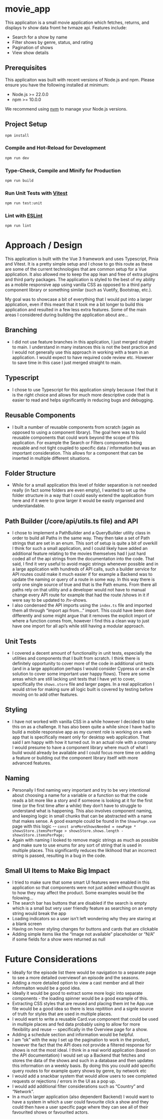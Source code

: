 # movie_app

This applicaiton is a small movie application which fetches, returns, and displays tv show data fromt he tvmaze api.
Features include:
- Search for a show by name
- Filter shows by genre, status, and rating
- Pagination of shows
- View show details

## Prerequisites

This applicaiton was built with recent versions of Node.js and npm. Please ensure you have the following installed at minimum:

- Node.js >= 22.0.0
- npm >= 10.0.0

We recommend using [nvm](https://github.com/nvm-sh/nvm) to manage your Node.js versions.

## Project Setup

```sh
npm install
```

### Compile and Hot-Reload for Development

```sh
npm run dev
```

### Type-Check, Compile and Minify for Production

```sh
npm run build
```

### Run Unit Tests with [Vitest](https://vitest.dev/)

```sh
npm run test:unit
```

### Lint with [ESLint](https://eslint.org/)

```sh
npm run lint
```


# Approach / Design

This application is built with the Vue 3 framework and uses Typescript, Pinia and Vitest. It is a pretty simple setup and I chose to go this route as these are some of the current technologies that are common setup for a Vue application. It also allowed me to keep the app lean and free of extra plugins and third party packages. The application is styled to the best of my ability as a mobile responsive app using vanilla CSS as opposed to a third party component library or something similar (such as Vuetify, Bootstrap, etc.).

My goal was to showcase a bit of everything that I would put into a larger application, even if this meant that it took me a bit longer to build this application and resulted in a few less extra features. Some of the main areas I considered during building the application about are...

## Branching
- I did not use feature branches in this application, I just merged straight to main. I understand in many instances this is not the best practice and I would not generally use this approach in working with a team in an application. I would expect to have required code review etc. However to save time in this case I just merged straight to main.

## Typescript
- I chose to use Typescript for this application simply because I feel that it is the right choice and allows for much more descriptive code that is easier to read and helps significantly in reducing bugs and debugging.

## Reusable Components
- I built a number of reusable components from scratch (again as opposed to using a component library). The goal here was to build reusable components that could work beyond the scope of this application. For example the Search or Filters components being reusable and not tight coupled to specific data / information but was an important consideration. This allows for a component that can be inserted in multiple different situations.

## Folder Structure
- While for a small application this level of folder separation is not needed really (in fact some folders are even empty), I wanted to set up the folder structure in a way that I could easily extend the application from here and if it were to grow larger it would be easily organised and understandable.

## Path Builder (/core/api/utils.ts file) and API
- I chose to implement a PathBuilder and a QueryBuilder utility class in order to build all Paths in the same way. They then take a set of Path strings that are set in an enum. This sort of setup is quite a bit of overkill I think for such a small application, and I could likely have added an additional feature relating to the movies themselves had I just hard coded all of the api strings from the documentation into the code. That said, I find it very useful to avoid magic strings whenever possible and in a large application with hundreds of API calls, such a builder service for API routes could make it much easier if for example a Backend was to update the naming or query of a route in some way. In this way there is only one single source of true and that is the Path enums. From there all paths rely on that utility and a developer would not have to manual change every API route for example that had the route /shows in it if were say to be updated to /tv-shows.
- I also condensed the API imports using the `index.ts` file and imported them all through “import api from…” import. This could have been done differently and some might argue that it removes the explicit import of where a function comes from, however I find this a clean way to just have one import for all api’s while still having a modular approach.

## Unit Tests
- I covered a decent amount of functionality in unit tests, especially the utilities and components that I built from scratch. I think there is definitely opportunity to cover more of the code in additional unit tests (and in a large application perhaps I would consider Cypress or an e2e solution to cover some important user happy flows). There are some areas which are still lacking unit tests that I have yet to cover, specifically the `shows.store` file and larger pages. In a real application I would strive for making sure all logic built is covered by testing before moving on to add other features.

## Styling
- I have not worked with vanilla CSS in a while however I decided to take this on as a challenge. It has also been quite a while since I have had to build a mobile responsive app as my current role is working on a web app that is specifically meant only for desktop web application. That said I am happy with how it turned out. In an actual role with a company I would presume to have a component library where much of what I build would already be available and I could focus more time on adding a feature or building out the component library itself with more advanced features.

## Naming
- Personally I find naming very important and try to be very intentional about choosing a name for a variable or a function so that the code reads a bit more like a story and if someone is looking at it for the first time (or the first time after a while) they don’t have to struggle to understand what is happening. This also involves component naming, and keeping logic in small chunks that can be abstracted with a name that makes sense. A good example could be found in the `ShowsPage.vue` page with this logic -- `const areMoreShowsNeeded = newPage * showsStore.itemsPerPage > showsStore.shows.length - showsStore.itemsPerPage;`
- Again with naming I looked to remove magic strings as much as possible and make sure to use enums for any sort of string that is used in multiple places. This significantly reduces the liklihood that an incorrect string is passed, resulting in a bug in the code.

## Small UI Items to Make Big Impact
- I tried to make sure that some smart UI features were enabled in this application so that components were not just added without thought as to how they may affect the product. Some examples would be the folowing...
- The search bar has buttons that are disabled if the search is empty which is a small but very user friendly feature as searching on an empty string would break the app
- Loading indicators so a user isn’t left wondering why they are staring at a blank screen
- Having on hover styling changes for buttons and cards that are clickable
- Adding simple items like the “Image not available” placeholder or “N/A” if some fields for a show were returned as null

# Future Considerations
- Ideally for the episode list there would be navigation to a separate page to see a more detailed overviewof an episode and the seasons.
- Adding a more detailed option to view a cast member and all their informaiton would be a good idea.
- Ideally it would be good to extract some more logic into separate components - the loading spinner would be a good example of this.
- Extracting CSS styles that are reused and placing them int he App.vue file would be a good idea so there is less repitition and a signle source of truth for styles that are used in multiple places.
- I would want to write a reusable Card.vue component that could be used in multiple places and fed data probably using <slots> to allow for more flexibility and reuse -- specifically in the Overview page for a show.
- Adding a schedule section and information would be helpful.
- I am “ok” with the way I set up the pagination to work in the product, however the fact that the API does not provide a filtered response for shows is not the most ideal. I think in a real world application (based on the API documentation) I would set up a Backend that fetches and stores the data of the shows and such in a database and then updates this information on a weekly basis. By doing this you could add specific query routes to for example query shows by genre, by network etc
- I would add a snackbar system that would allow users to see completed requests or rejections / errors in the UI as a pop up.
- I would add additional filter considerations such as “Country” and “Network”.
- In a much larger application (also dependent Backend) I would want to have a system in which a user could favourite click a show and they could then have a user specific page where they can see all of their favourited shows or favourited actors.